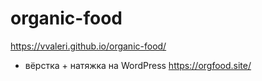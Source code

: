 # organic-food

https://vvaleri.github.io/organic-food/

+ вёрстка + натяжка на WordPress https://orgfood.site/
